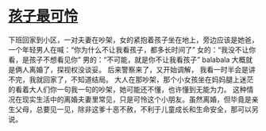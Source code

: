 # [孩子最可怜](https://github.com/platojobs/SFLOG/issues/71)

下班回家到小区，一对夫妻在吵架，女的紧抱着孩子坐在地上，旁边应该是她爸，
一个年轻男人在喊：“你为什么不让我看孩子，都多长时间了”
女的：“我没不让你看，是孩子不想看见你”
男的：“不可能，就是你不让我看孩子”
balabala
大概就是俩人离婚了，探视权没谈妥。
后来警察来了，又开始调解，
我看一时半会是讲不完，我就回家了，不知道结局。
大人在那吵架，那个小女孩坐在妈妈腿上迷茫的看着大人们你一句我一句的吵架，她可能还不懂，也许懂到无能为力。
这种情况在现实生活中的离婚夫妻里常见，只是可怜这个小朋友。虽然离婚，但毕竟是亲生父母，总要见一见，除非这爹十恶不赦，不利于儿童成长和生命安全，那可以另说。